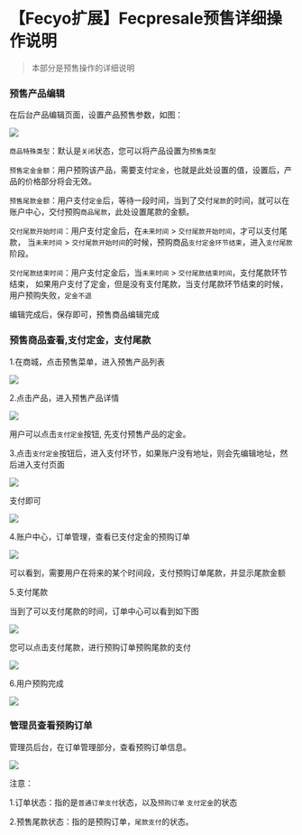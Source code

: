 【Fecyo扩展】Fecpresale预售详细操作说明
============


> 本部分是预售操作的详细说明



### 预售产品编辑

在后台产品编辑页面，设置产品预售参数，如图：

![](images/presale-1.png)


`商品特殊类型`：默认是`关闭`状态，您可以将产品设置为`预售类型`

`预售定金金额`：用户预购该产品，需要支付`定金`，也就是此处设置的值，设置后，产品的价格部分将会无效。

`预售尾款金额`：用户支付`定金`后，等待一段时间，当到了交付`尾款`的时间，就可以在账户中心，交付预购`商品尾款`，此处设置尾款的金额。

`交付尾款开始时间`：用户支付定金后，在`未来时间`  > `交付尾款开始时间`，才可以支付尾款，
当`未来时间`  > `交付尾款开始时间`的时候，预购商品`支付定金环节结束`，进入`支付尾款`阶段。

`交付尾款结束时间`：用户支付定金后，当`未来时间`  > `交付尾款结束时间`，支付尾款环节结束，
如果用户支付了定金，但是没有支付尾款，当支付尾款环节结束的时候，用户预购失败，`定金不退`


编辑完成后，保存即可，预售商品编辑完成



### 预售商品查看,支付定金，支付尾款

1.在商城，点击预售菜单，进入预售产品列表

![](images/presale-2.png)


2.点击产品，进入预售产品详情


![](images/presale-3.png)


用户可以点击`支付定金`按钮, 先支付预售产品的定金。

3.点击`支付定金`按钮后，进入支付环节，如果账户没有地址，则会先编辑地址，然后进入支付页面

![](images/presale-4.png)

支付即可


![](images/presale-5.png)


4.账户中心，订单管理，查看已支付定金的预购订单


![](images/presale-6.png)


可以看到，需要用户在将来的某个时间段，支付预购订单尾款，并显示尾款金额


5.支付尾款

当到了可以支付尾款的时间，订单中心可以看到如下图

![](images/presale-7.png)


您可以点击支付尾款，进行预购订单预购尾款的支付

![](images/presale-8.png)


6.用户预购完成


![](images/presale-9.png)



### 管理员查看预购订单

管理员后台，在订单管理部分，查看预购订单信息。


![](images/presale-10.png)


注意：

1.订单状态：指的是`普通订单支付`状态，以及`预购订单` `支付定金`的状态


2.预售尾款状态：指的是预购订单，`尾款支付`的状态。






